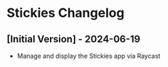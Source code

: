 # Stickies Changelog

## [Initial Version] - 2024-06-19

- Manage and display the Stickies app via Raycast
